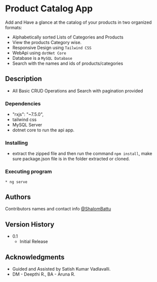 # Product Catalog App

Add and Have a glance at the catalog of your products in two organized formats:

- Alphabetically sorted Lists of Categories and Products
- View the products Category wise.
- Responsive Design using `Tailwind CSS `
- WebApi using `dotNet Core`
- Database is a `MySQL Database`
- Search with the names and ids of products/categories

## Description

- All Basic CRUD Operations and Search with pagination provided

### Dependencies

- "rxjs": "~7.5.0",
- tailwind css
- MySQL Server
- dotnet core to run the api app.

### Installing

- extract the zipped file and then run the command `npm install`, make sure package.json file is in the folder extracted or cloned.

### Executing program

```
* ng serve
```

## Authors

Contributors names and contact info
[@ShalomBattu](Shalom.Battu@ivycomptech.com)

## Version History

- 0.1
  - Initial Release

## Acknowledgments

- Guided and Assisted by Satish Kumar Vadlavalli.
- DM - Deepthi R., BA - Aruna R.
